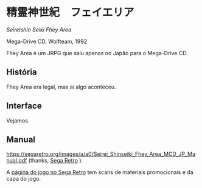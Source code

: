# 精霊神世紀　フェイエリア

_Seireishin Seiki Fhey Area_

Mega-Drive CD, Wolfteam, 1992

Fhey Area é um JRPG que saiu apenas no Japão para o Mega-Drive CD. 

## História

Fhey Area era legal, mas aí algo aconteceu. 

## Interface

Vejamos. 

## Manual

https://segaretro.org/images/a/a0/Seirei_Shinseiki_Fhey_Area_MCD_JP_Manual.pdf (thanks, [Sega Retro](http://segaretro.org) ).

A [página do jogo no Sega Retro](https://segaretro.org/Seirei_Shinseiki_Fhey_Area) tem scans de 
materiais promocionais e da capa do jogo. 
